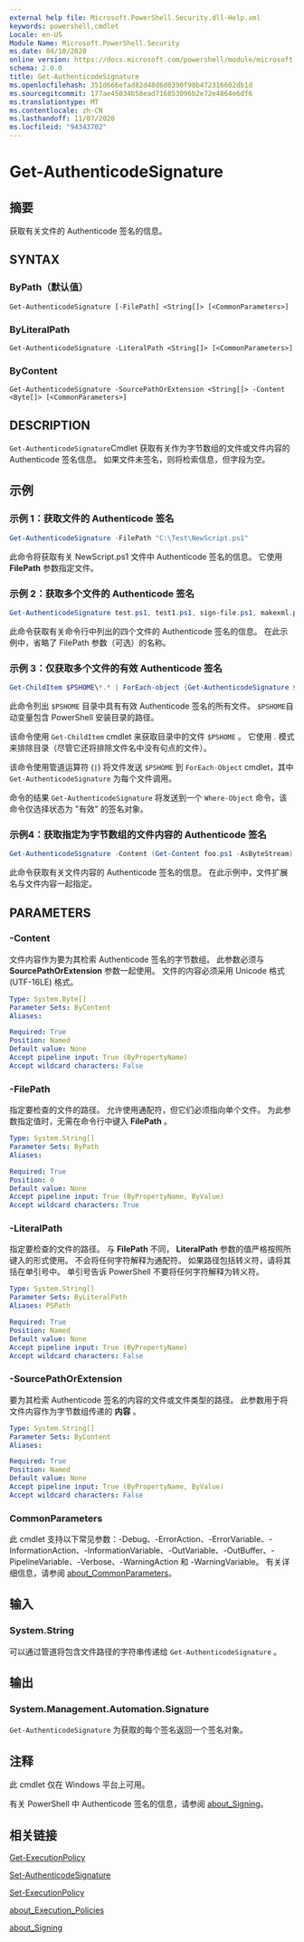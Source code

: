 ```yaml
---
external help file: Microsoft.PowerShell.Security.dll-Help.xml
keywords: powershell,cmdlet
Locale: en-US
Module Name: Microsoft.PowerShell.Security
ms.date: 04/10/2020
online version: https://docs.microsoft.com/powershell/module/microsoft.powershell.security/get-authenticodesignature?view=powershell-6&WT.mc_id=ps-gethelp
schema: 2.0.0
title: Get-AuthenticodeSignature
ms.openlocfilehash: 351d666efad82d48d6d0390f98b472316602db1d
ms.sourcegitcommit: 177ae45034b58ead716853096b2e72e4864e6df6
ms.translationtype: MT
ms.contentlocale: zh-CN
ms.lasthandoff: 11/07/2020
ms.locfileid: "94343702"
---
```

# Get-AuthenticodeSignature

## 摘要
获取有关文件的 Authenticode 签名的信息。

## SYNTAX

### ByPath（默认值）

```
Get-AuthenticodeSignature [-FilePath] <String[]> [<CommonParameters>]
```

### ByLiteralPath

```
Get-AuthenticodeSignature -LiteralPath <String[]> [<CommonParameters>]
```

### ByContent

```
Get-AuthenticodeSignature -SourcePathOrExtension <String[]> -Content <Byte[]> [<CommonParameters>]
```

## DESCRIPTION

`Get-AuthenticodeSignature`Cmdlet 获取有关作为字节数组的文件或文件内容的 Authenticode 签名信息。 如果文件未签名，则将检索信息，但字段为空。

## 示例

### 示例 1：获取文件的 Authenticode 签名

```powershell
Get-AuthenticodeSignature -FilePath "C:\Test\NewScript.ps1"
```

此命令将获取有关 NewScript.ps1 文件中 Authenticode 签名的信息。 它使用 **FilePath** 参数指定文件。

### 示例 2：获取多个文件的 Authenticode 签名

```powershell
Get-AuthenticodeSignature test.ps1, test1.ps1, sign-file.ps1, makexml.ps1
```

此命令获取有关命令行中列出的四个文件的 Authenticode 签名的信息。 在此示例中，省略了 FilePath 参数（可选）的名称。

### 示例 3：仅获取多个文件的有效 Authenticode 签名

```powershell
Get-ChildItem $PSHOME\*.* | ForEach-object {Get-AuthenticodeSignature $_} | Where-Object {$_.status -eq "Valid"}
```

此命令列出 `$PSHOME` 目录中具有有效 Authenticode 签名的所有文件。 `$PSHOME`自动变量包含 PowerShell 安装目录的路径。

该命令使用 `Get-ChildItem` cmdlet 来获取目录中的文件 `$PSHOME` 。 它使用 *.* 模式 来排除目录（尽管它还将排除文件名中没有句点的文件）。

该命令使用管道运算符 (`|`) 将文件发送 `$PSHOME` 到 `ForEach-Object` cmdlet，其中 `Get-AuthenticodeSignature` 为每个文件调用。

命令的结果 `Get-AuthenticodeSignature` 将发送到一个 `Where-Object` 命令，该命令仅选择状态为 "有效" 的签名对象。

### 示例4：获取指定为字节数组的文件内容的 Authenticode 签名

```powershell
Get-AuthenticodeSignature -Content (Get-Content foo.ps1 -AsByteStream) -SourcePathorExtension ps1
```

此命令获取有关文件内容的 Authenticode 签名的信息。 在此示例中，文件扩展名与文件内容一起指定。

## PARAMETERS

### -Content

文件内容作为要为其检索 Authenticode 签名的字节数组。 此参数必须与 **SourcePathOrExtension** 参数一起使用。 文件的内容必须采用 Unicode 格式 (UTF-16LE) 格式。

```yaml
Type: System.Byte[]
Parameter Sets: ByContent
Aliases:

Required: True
Position: Named
Default value: None
Accept pipeline input: True (ByPropertyName)
Accept wildcard characters: False
```

### -FilePath

指定要检查的文件的路径。 允许使用通配符，但它们必须指向单个文件。 为此参数指定值时，无需在命令行中键入 **FilePath** 。

```yaml
Type: System.String[]
Parameter Sets: ByPath
Aliases:

Required: True
Position: 0
Default value: None
Accept pipeline input: True (ByPropertyName, ByValue)
Accept wildcard characters: True
```

### -LiteralPath

指定要检查的文件的路径。 与 **FilePath** 不同， **LiteralPath** 参数的值严格按照所键入的形式使用。 不会将任何字符解释为通配符。 如果路径包括转义符，请将其括在单引号中。 单引号告诉 PowerShell 不要将任何字符解释为转义符。

```yaml
Type: System.String[]
Parameter Sets: ByLiteralPath
Aliases: PSPath

Required: True
Position: Named
Default value: None
Accept pipeline input: True (ByPropertyName)
Accept wildcard characters: False
```

### -SourcePathOrExtension

要为其检索 Authenticode 签名的内容的文件或文件类型的路径。 此参数用于将文件内容作为字节数组传递的 **内容** 。

```yaml
Type: System.String[]
Parameter Sets: ByContent
Aliases:

Required: True
Position: Named
Default value: None
Accept pipeline input: True (ByPropertyName, ByValue)
Accept wildcard characters: False
```

### CommonParameters

此 cmdlet 支持以下常见参数：-Debug、-ErrorAction、-ErrorVariable、-InformationAction、-InformationVariable、-OutVariable、-OutBuffer、-PipelineVariable、-Verbose、-WarningAction 和 -WarningVariable。 有关详细信息，请参阅 [about_CommonParameters](../Microsoft.PowerShell.Core/About/about_CommonParameters.md)。

## 输入

### System.String

可以通过管道将包含文件路径的字符串传递给 `Get-AuthenticodeSignature` 。

## 输出

### System.Management.Automation.Signature

`Get-AuthenticodeSignature` 为获取的每个签名返回一个签名对象。

## 注释

此 cmdlet 仅在 Windows 平台上可用。

有关 PowerShell 中 Authenticode 签名的信息，请参阅 [about_Signing](../Microsoft.PowerShell.Core/About/about_Signing.md)。

## 相关链接

[Get-ExecutionPolicy](Get-ExecutionPolicy.md)

[Set-AuthenticodeSignature](Set-AuthenticodeSignature.md)

[Set-ExecutionPolicy](Set-ExecutionPolicy.md)

[about_Execution_Policies](../Microsoft.PowerShell.Core/About/about_Execution_Policies.md)

[about_Signing](../Microsoft.PowerShell.Core/About/about_Signing.md)

